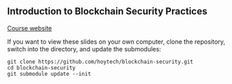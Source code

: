 ## Introduction to Blockchain Security Practices

[Course website](https://hoytech.github.io/blockchain-security/)

If you want to view these slides on your own computer, clone the repository, switch into the directory, and update the submodules:

    git clone https://github.com/hoytech/blockchain-security.git
    cd blockchain-security
    git submodule update --init

